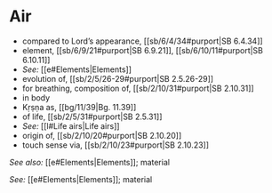 # Air

* compared to Lord’s appearance, [[sb/6/4/34#purport|SB 6.4.34]]
* element, [[sb/6/9/21#purport|SB 6.9.21]], [[sb/6/10/11#purport|SB 6.10.11]]
* *See:* [[e#Elements|Elements]] 
* evolution of, [[sb/2/5/26-29#purport|SB 2.5.26-29]]
* for breathing, composition of, [[sb/2/10/31#purport|SB 2.10.31]]
* in body 
* Kṛṣṇa as, [[bg/11/39|Bg. 11.39]]
* of life, [[sb/2/5/31#purport|SB 2.5.31]]
* *See:* [[l#Life airs|Life airs]] 
* origin of, [[sb/2/10/20#purport|SB 2.10.20]]
* touch sense via, [[sb/2/10/23#purport|SB 2.10.23]]

*See also:* [[e#Elements|Elements]]; material

*See:* [[e#Elements|Elements]]; material
